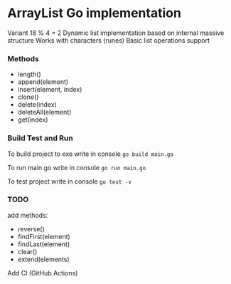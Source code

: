 # ArrayList Go implementation
Variant 18 % 4 = 2
Dynamic list implementation based on internal massive structure
Works with characters (runes)
Basic list operations support 

### Methods
- length()
- append(element)
- insert(element, index)
- clone()
- delete(index)
- deleteAll(element)
- get(index)

### Build Test and Run
To build project to exe write in console `go build main.go`

To run main.go write in console `go run main.go`

To test project write in console `go test -v`

### TODO
add methods:
- reverse()
- findFirst(element) 
- findLast(element)
- clear()
- extend(elements)

Add CI (GitHub Actions)
